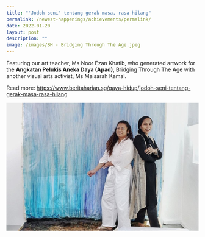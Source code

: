 ```yaml
---
title: "'Jodoh seni' tentang gerak masa, rasa hilang"
permalink: /newest-happenings/achievements/permalink/
date: 2022-01-20
layout: post
description: ""
image: /images/BH - Bridging Through The Age.jpeg
---
```


Featuring our art teacher, Ms Noor Ezan Khatib, who generated artwork for the **Angkatan Pelukis Aneka Daya (Apad)**, Bridging Through The Age with another visual arts activist, Ms Maisarah Kamal.

Read more: https://www.beritaharian.sg/gaya-hidup/jodoh-seni-tentang-gerak-masa-rasa-hilang

![](/images/BH%20-%20Bridging%20Through%20The%20Age.jpeg)